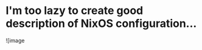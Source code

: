 # I'm too lazy to create good description of NixOS configuration...

![image[](https://i.imgur.com/Rqfqfgq.png)
